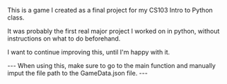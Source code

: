 This is a game I created as a final project for my CS103 Intro to Python class. 

It was probably the first real major project I worked on in python, without instructions on what to do beforehand. 

I want to continue improving this, until I'm happy with it. 

--- When using this, make sure to go to the main function and manually imput the file path to the GameData.json file. --- 
